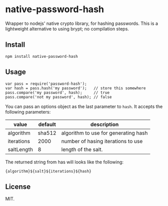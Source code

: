 # native-password-hash

Wrapper to nodejs' native crypto library, for hashing passwords.
This is a lightweight alternative to using brypt; no compilation steps.

## Install

    npm install native-password-hash

## Usage

    var pass = require('password-hash');
    var hash = pass.hash('my password');   // store this somewhere
    pass.compare('my password', hash);     // true
    pass.compare('not my password', hash); // false

You can pass an options object as the last parameter to `hash`.
It accepts the following parameters:  

| value      | default | description                          |
|------------|---------|--------------------------------------|
| algorithm  | sha512  | algorithm to use for generating hash |
| iterations | 2000    | number of hasing iterations to use   |
| saltLength | 8       | length of the salt.                  |

The returned string from has will looks like the following: 

    {algorithm}${salt}${iterations}${hash}

## License

MIT.